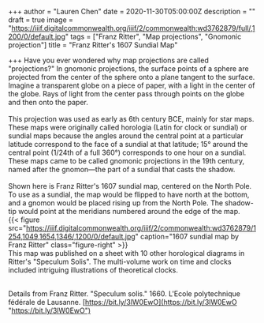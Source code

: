 +++
author = "Lauren Chen"
date = 2020-11-30T05:00:00Z
description = ""
draft = true
image = "https://iiif.digitalcommonwealth.org/iiif/2/commonwealth:wd3762879/full/,1200/0/default.jpg"
tags = ["Franz Ritter", "Map projections", "Gnomonic projection"]
title = "Franz Ritter's 1607 Sundial Map"

+++
Have you ever wondered why map projections are called "projections?" In gnomonic projections, the surface points of a sphere are projected from the center of the sphere onto a plane tangent to the surface. Imagine a transparent globe on a piece of paper, with a light in the center of the globe. Rays of light from the center pass through points on the globe and then onto the paper. ⁠  
⁠  
This projection was used as early as 6th century BCE, mainly for star maps. These maps were originally called horologia (Latin for clock or sundial) or sundial maps because the angles around the central point at a particular latitude correspond to the face of a sundial at that latitude; 15° around the central point (1/24th of a full 360°) corresponds to one hour on a sundial. These maps came to be called gnomonic projections in the 19th century, named after the gnomon—the part of a sundial that casts the shadow.⁠  
⁠  
Shown here is Franz Ritter's 1607 sundial map, centered on the North Pole. To use as a sundial, the map would be flipped to have north at the bottom, and a gnomon would be placed rising up from the North Pole. The shadow-tip would point at the meridians numbered around the edge of the map.⁠  
⁠{{< figure src="https://iiif.digitalcommonwealth.org/iiif/2/commonwealth:wd3762879/1254,1049,1654,1346/,1200/0/default.jpg" caption="1607 sundial map by Franz Ritter" class="figure-right" >}}  
This map was published on a sheet with 10 other horological diagrams in Ritter's "Speculum Solis". The multi-volume work on time and clocks included intriguing illustrations of theoretical clocks.⁠

  
  
⁠  
Details from Franz Ritter. "Speculum solis." 1660. L'Ecole polytechnique fédérale de Lausanne. [https://bit.ly/3lW0EwO](https://bit.ly/3lW0EwO "https://bit.ly/3lW0EwO")⁠
